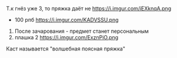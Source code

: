 
Т.к гнёз уже 3, то пряжка даёт не 
https://i.imgur.com/iEXknqA.png

+ 100 рпб
https://i.imgur.com/KADVSSU.png

1) После зачарования - предмет станет персональным
2) плашка 2
https://i.imgur.com/ExznPiO.png

Каст называется "волшебная поясная пряжка"

